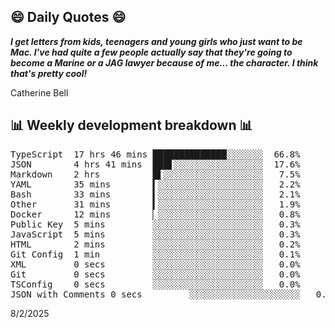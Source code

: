 ## 😄 Daily Quotes 😄

_**I get letters from kids, teenagers and young girls who just want to be Mac. I've had quite a few people actually say that they're going to become a Marine or a JAG lawyer because of me... the character. I think that's pretty cool!**_

Catherine Bell



## 📊 Weekly development breakdown 📊

<pre>TypeScript  17 hrs 46 mins ██████████████░░░░░░░  66.8%
JSON        4 hrs 41 mins  ███▋░░░░░░░░░░░░░░░░░  17.6%
Markdown    2 hrs          █▌░░░░░░░░░░░░░░░░░░░   7.5%
YAML        35 mins        ▍░░░░░░░░░░░░░░░░░░░░   2.2%
Bash        33 mins        ▍░░░░░░░░░░░░░░░░░░░░   2.1%
Other       31 mins        ▍░░░░░░░░░░░░░░░░░░░░   1.9%
Docker      12 mins        ▏░░░░░░░░░░░░░░░░░░░░   0.8%
Public Key  5 mins         ░░░░░░░░░░░░░░░░░░░░░   0.3%
JavaScript  5 mins         ░░░░░░░░░░░░░░░░░░░░░   0.3%
HTML        2 mins         ░░░░░░░░░░░░░░░░░░░░░   0.2%
Git Config  1 min          ░░░░░░░░░░░░░░░░░░░░░   0.1%
XML         0 secs         ░░░░░░░░░░░░░░░░░░░░░   0.0%
Git         0 secs         ░░░░░░░░░░░░░░░░░░░░░   0.0%
TSConfig    0 secs         ░░░░░░░░░░░░░░░░░░░░░   0.0%
JSON with Comments 0 secs         ░░░░░░░░░░░░░░░░░░░░░   0.0%</pre>

8/2/2025